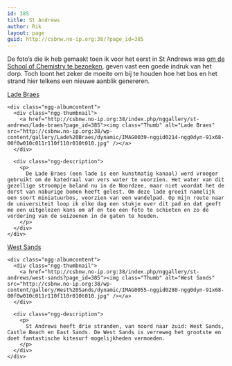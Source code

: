 ```yaml
---
id: 385
title: St Andrews
author: Rik
layout: page
guid: http://csbnw.no-ip.org:38/?page_id=385
---
```

De foto&#8217;s die ik heb gemaakt toen ik voor het eerst in St Andrews was [om de School of Chemistry te bezoeken][1], geven vast een goede indruk van het dorp. Toch loont het zeker de moeite om bij te houden hoe het bos en het strand hier telkens een nieuwe aanblik genereren.

<div class="ngg-albumoverview">
  <!-- List of galleries -->
  
  <div class="ngg-album">
    <div class="ngg-albumtitle">
      <a href="http://csbnw.no-ip.org:38/index.php/nggallery/st-andrews/lade-braes?page_id=385">Lade Braes</a>
    </div>
    
    <div class="ngg-albumcontent">
      <div class="ngg-thumbnail">
        <a href="http://csbnw.no-ip.org:38/index.php/nggallery/st-andrews/lade-braes?page_id=385"><img class="Thumb" alt="Lade Braes" src="http://csbnw.no-ip.org:38/wp-content/gallery/Lade%20Braes/dynamic/IMAG0039-nggid0214-ngg0dyn-91x68-00f0w010c011r110f110r010t010.jpg" /></a>
      </div>
      
      <div class="ngg-description">
        <p>
          De Lade Braes (een lade is een kunstmatig kanaal) werd vroeger gebruikt om de katedraal van vers water te voorzien. Het water van dit gezellige stroompje beland nu in de Noordzee, maar niet voordat het de dorst van naburige bomen heeft gelest. Om deze lade groeit namelijk een soort miniatuurbos, voorzien van een wandelpad. Op mijn route naar de universiteit loop ik elke dag een stukje over dit pad en dat geeft me een uitgelezen kans om af en toe een foto te schieten en zo de vordering van de seizoenen in de gaten te houden.
        </p>
      </div>
    </div>
  </div>
  
  <div class="ngg-album">
    <div class="ngg-albumtitle">
      <a href="http://csbnw.no-ip.org:38/index.php/nggallery/st-andrews/west-sands?page_id=385">West Sands</a>
    </div>
    
    <div class="ngg-albumcontent">
      <div class="ngg-thumbnail">
        <a href="http://csbnw.no-ip.org:38/index.php/nggallery/st-andrews/west-sands?page_id=385"><img class="Thumb" alt="West Sands" src="http://csbnw.no-ip.org:38/wp-content/gallery/West%20Sands/dynamic/IMAG0055-nggid0280-ngg0dyn-91x68-00f0w010c011r110f110r010t010.jpg" /></a>
      </div>
      
      <div class="ngg-description">
        <p>
          St Andrews heeft drie stranden, van noord naar zuid: West Sands, Castle Beach en East Sands. De West Sands is verreweg het grootste en doet fantastische kitesurf mogelijkheden vermoeden.
        </p>
      </div>
    </div>
  </div>
  
  <!-- Pagination -->
  
  <div class='ngg-clear'>
  </div>
</div>

 [1]: http://csbnw.no-ip.org:38/?ai1ec_event=visit-school-of-chemistry&instance_id= "Visit School of Chemistry"